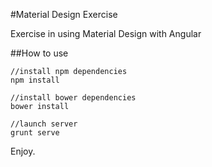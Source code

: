 #Material Design Exercise

Exercise in using Material Design with Angular

##How to use
```
//install npm dependencies
npm install

//install bower dependencies
bower install

//launch server
grunt serve

```
Enjoy.
